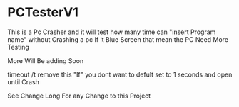 # PCTesterV1

This is a Pc Crasher and it will test how many time can "insert Program name" without Crashing a pc
If it Blue Screen that mean the PC Need More Testing

More Will Be adding Soon

timeout /t remove this "If" you dont want to defult set to 1 seconds and open until Crash


See Change Long For any Change to this Project
